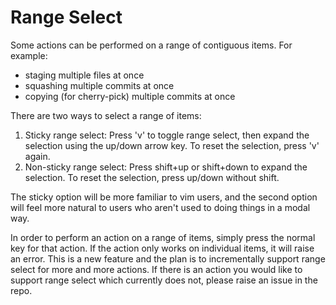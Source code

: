 # Range Select

Some actions can be performed on a range of contiguous items. For example:
* staging multiple files at once
* squashing multiple commits at once
* copying (for cherry-pick) multiple commits at once

There are two ways to select a range of items:
1. Sticky range select: Press 'v' to toggle range select, then expand the selection using the up/down arrow key. To reset the selection, press 'v' again.
2. Non-sticky range select: Press shift+up or shift+down to expand the selection. To reset the selection, press up/down without shift.

The sticky option will be more familiar to vim users, and the second option will feel more natural to users who aren't used to doing things in a modal way.

In order to perform an action on a range of items, simply press the normal key for that action. If the action only works on individual items, it will raise an error. This is a new feature and the plan is to incrementally support range select for more and more actions. If there is an action you would like to support range select which currently does not, please raise an issue in the repo.
